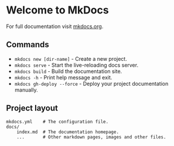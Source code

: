 # Welcome to MkDocs

For full documentation visit [mkdocs.org](https://www.mkdocs.org).

## Commands

* `mkdocs new [dir-name]` - Create a new project.
* `mkdocs serve` - Start the live-reloading docs server.
* `mkdocs build` - Build the documentation site.
* `mkdocs -h` - Print help message and exit.
* `mkdocs gh-deploy --force` - Deploy your project documentation manually.

## Project layout

    mkdocs.yml    # The configuration file.
    docs/
        index.md  # The documentation homepage.
        ...       # Other markdown pages, images and other files.
